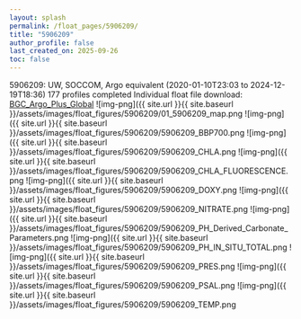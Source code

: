 ```yaml
---
layout: splash
permalink: /float_pages/5906209/
title: "5906209"
author_profile: false
last_created_on: 2025-09-26
toc: false
---
```

 
5906209: UW, SOCCOM, Argo equivalent (2020-01-10T23:03 to 2024-12-19T18:36)
177 profiles completed
Individual float file download: [BGC_Argo_Plus_Global](https://ftp.soest.hawaii.edu/bgc_argo_plus/Individual_Floats/outliers_removed/5906209_Sprof_processed.nc)
![img-png]({{ site.url }}{{ site.baseurl }}/assets/images/float_figures/5906209/01_5906209_map.png
![img-png]({{ site.url }}{{ site.baseurl }}/assets/images/float_figures/5906209/5906209_BBP700.png
![img-png]({{ site.url }}{{ site.baseurl }}/assets/images/float_figures/5906209/5906209_CHLA.png
![img-png]({{ site.url }}{{ site.baseurl }}/assets/images/float_figures/5906209/5906209_CHLA_FLUORESCENCE.png
![img-png]({{ site.url }}{{ site.baseurl }}/assets/images/float_figures/5906209/5906209_DOXY.png
![img-png]({{ site.url }}{{ site.baseurl }}/assets/images/float_figures/5906209/5906209_NITRATE.png
![img-png]({{ site.url }}{{ site.baseurl }}/assets/images/float_figures/5906209/5906209_PH_Derived_Carbonate_Parameters.png
![img-png]({{ site.url }}{{ site.baseurl }}/assets/images/float_figures/5906209/5906209_PH_IN_SITU_TOTAL.png
![img-png]({{ site.url }}{{ site.baseurl }}/assets/images/float_figures/5906209/5906209_PRES.png
![img-png]({{ site.url }}{{ site.baseurl }}/assets/images/float_figures/5906209/5906209_PSAL.png
![img-png]({{ site.url }}{{ site.baseurl }}/assets/images/float_figures/5906209/5906209_TEMP.png
